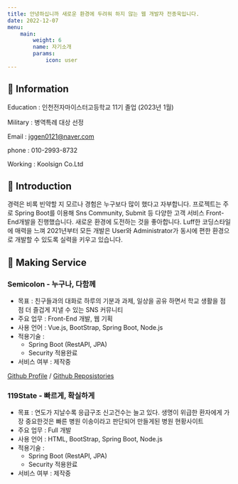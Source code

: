 ```yaml
---
title: 안녕하십니까 새로운 환경에 두려워 하지 않는 웹 개발자 전종욱입니다.
date: 2022-12-07
menu:
    main: 
        weight: 6
        name: 자기소개
        params:
            icon: user
---
```


## 📢 Information

Education : 인천전자마이스터고등학교 11기 졸업 (2023년 1월)

Military : 병역특례 대상 선정

Email : jggen0121@naver.com

phone : 010-2993-8732

Working : Koolsign Co.Ltd

## 📣 Introduction

경력은 비록 빈약할 지 모르나 경험은 누구보다 많이 했다고 자부합니다. 프로젝트는 주로 Spring Boot를 이용해 Sns Community, Submit 등 다양한 고객 서비스 Front-End개발을 진행했습니다. 새로운 환경에 도전하는 것을 좋아합니다. Luff한 코딩스타일에 매력을 느껴 2021년부터 모든 개발은 User와 Administrator가 동시에 편한 환경으로 개발할 수 있도록 실력을 키우고 있습니다.

## 🎨 Making Service

### Semicolon - 누구나, 다함께

* 목표 : 친구들과의 대화로 하루의 기분과 과제, 일상을 공유 하면서 학교 생활을 점점 더 즐겁게 지낼 수 있는 SNS 커뮤니티
* 주요 업무 : Front-End 개발, 웹 기획
* 사용 언어 : Vue.js, BootStrap, Spring Boot, Node.js
* 적용기술 :
    * Spring Boot (RestAPI, JPA)
    * Security 적용완료
* 서비스 여부 : 제작중

[Github Profile](https://github.com/jeonjongyook) / 
[Github Reposistories](https://github.com/jeonjongyook/SemiColon) 


### 119State - 빠르게, 확실하게 

* 목표 : 연도가 지날수록 응급구조 신고건수는 늘고 있다. 생명이 위급한 환자에게 가장 중요한것은 빠른 병원 이송이라고 판단되어 만들게된 병원 현황사이트
* 주요 업무 : Full 개발
* 사용 언어 : HTML, BootStrap, Spring Boot, Node.js
* 적용기술 :
    * Spring Boot (RestAPI, JPA)
    * Security 적용완료
* 서비스 여부 : 제작중
